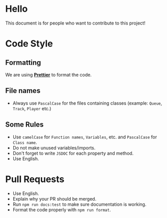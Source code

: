 # Hello
This document is for people who want to contribute to this project!

# Code Style

## Formatting
We are using **[Prettier](https://prettier.io)** to format the code.

## File names
- Always use `PascalCase` for the files containing classes (example: `Queue`, `Track`, `Player` etc.)

## Some Rules
- Use `camelCase` for `Function names`, `Variables`, etc. and `PascalCase` for `Class name`.
- Do not make unused variables/imports.
- Don't forget to write `JSDOC` for each property and method.
- Use English.

# Pull Requests
- Use English.
- Explain why your PR should be merged.
- Run `npm run docs:test` to make sure documentation is working.
- Format the code properly with `npm run format`.